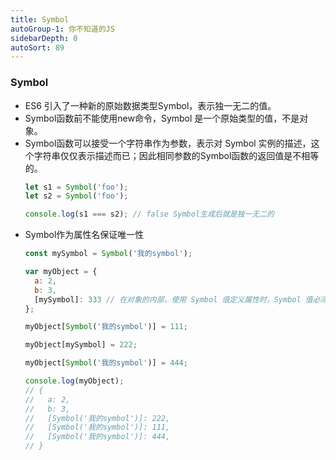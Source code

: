 ```yaml
---
title: Symbol
autoGroup-1: 你不知道的JS
sidebarDepth: 0
autoSort: 89
---
```


### Symbol
- ES6 引入了一种新的原始数据类型Symbol，表示独一无二的值。  
- Symbol函数前不能使用new命令，Symbol 是一个原始类型的值，不是对象。 
- Symbol函数可以接受一个字符串作为参数，表示对 Symbol 实例的描述，这个字符串仅仅表示描述而已；因此相同参数的Symbol函数的返回值是不相等的。 
  ```js
  let s1 = Symbol('foo');
  let s2 = Symbol('foo');

  console.log(s1 === s2); // false Symbol生成后就是独一无二的
  ```
- Symbol作为属性名保证唯一性
  ```js
  const mySymbol = Symbol('我的symbol');

  var myObject = {
    a: 2,
    b: 3,
    [mySymbol]: 333 // 在对象的内部，使用 Symbol 值定义属性时，Symbol 值必须放在方括号之中
  };

  myObject[Symbol('我的symbol')] = 111;

  myObject[mySymbol] = 222;

  myObject[Symbol('我的symbol')] = 444;

  console.log(myObject);
  // {
  //   a: 2,
  //   b: 3,
  //   [Symbol('我的symbol')]: 222,
  //   [Symbol('我的symbol')]: 111,
  //   [Symbol('我的symbol')]: 444,
  // }
  ```

